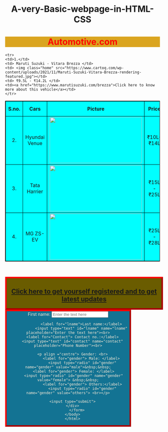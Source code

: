 # A-very-Basic-webpage-in-HTML-CSS

<html>
<head>
    <style>
      body{background-image: url(https://i.ytimg.com/vi/scYvJUUOHK4/maxresdefault.jpg);
        background-repeat: repeat;
      }
.xDiv {
  border: 5px outset red; width: 100%;
  background-color: rgb(106, 92, 0);
  text-align: center; color: antiquewhite;
}
.yDiv {
  border:5px black; width:300;
  background-color: goldenrod;
  width:100%;
  text-align: center;
  color: red;
}
.home {
  width: 300;
  height: 150;
}
table, th, td {
  border: 1px solid black;
  text-align: center;
  background-color:cyan;
}
h1 {text-align: center; text-decoration-color: brown;}
Div {text-align: center;}
</style>
</head>
<title> Practical</title>
<body>
  <div class="yDiv"><h1>Automotive.com</h1></div>
<table>
<tr>
<th>S.no.</th>
<th>Cars</th>
<th>Picture</th>
<th>Price</th>
<th>More information</th>
</tr>

    <tr>
    <td>1.</td>
    <td> Maruti Suzuki - Vitara Brezza </td>
    <td> <img class="home" src="https://www.cartoq.com/wp-content/uploads/2021/11/Maruti-Suzuki-Vitara-Brezza-rendering-featured.jpg"></td>
    <td> ₹9.5L - ₹14.2L </td>
    <td><a href="https://www.marutisuzuki.com/brezza">Click here to know more about this vehicle</a></td>
    </tr>

<tr>
<td>2.</td>
<td>Hyundai Venue</td>
<td><img class="home" src="https://imgd.aeplcdn.com/1056x594/n/7sncs0b_1641707.jpg?q=75"></td>
<td>₹10L- ₹14L</td>
<td><a href="https://www.hyundai.com/in/en/find-a-car/venue/highlights?utm_source=search&utm_campaign=NewVENUE-AlwaysOn-2023&utm_medium=SOV&id=VENUE&prod=venue&gclid=CjwKCAiAl9efBhAkEiwA4ToriiD2G5yWcdt37ZdNdpEPJJ9mcwN_pYeCJzSkN_HANYcbrBLWFIRt_BoCbmkQAvD_BwE">Click here to know more about this vehicle</a></td>
</tr>
<tr>
  <td>3.</td>
  <td>Tata Harrier</td>
  <td> <img class="home" src="https://imgd.aeplcdn.com/0x0/n/cw/ec/32958/harrier-exterior-right-front-three-quarter-53.jpeg"></td>
  <td> ₹15L - ₹25L</td>
  <td><a href="https://cars.tatamotors.com/suv/harrier"> Click here to know more about this vehicle</a></td>
  </tr>
<tr>
<td>4.</td>
<td> MG ZS-EV</td>
<td><img class="home" src="https://images.news18.com/ibnlive/uploads/2022/03/2022-mg-zs-ev-review-16487207653x2.jpg"></td>
<td>₹25L - ₹28L </td>
<td><a href="https://www.mgmotor.co.in/vehicles/mgzsev-electric-car-in-india/digital-kmi?gclid=CjwKCAiAl9efBhAkEiwA4Torikrw2w-noaFezms259o28RzXKBTAVaj0SqP_1PycXP6WtvLkkmzFYRoCI4wQAvD_BwE&ecid=google:ads:IA:MG:zsev:search:ads:leads:Feb-23&ef_id=CjwKCAiAl9efBhAkEiwA4Torikrw2w-noaFezms259o28RzXKBTAVaj0SqP_1PycXP6WtvLkkmzFYRoCI4wQAvD_BwE:G:s&s_kwcid=AL!8805!3!586348162538!b!!g!!mg%20zs%20ev"> Click here to know more about this vehicle</a></td>
</tr>
</table>
<br><br>
<div class="xDiv"><h2><a href="C:\Users\jamlo\Downloads\Sencond page for Shreyansh front end practicum.html">Click here to get yourself registered and to get latest updates</a></h2></div>
</body>
</html>




<html>
<head>
    <style>
        body{ 
            background-image: url(https://i.ytimg.com/vi/scYvJUUOHK4/maxresdefault.jpg);
            background-repeat: repeat;
        }
        .myDiv {
     border: 5px outset red; width: 400;
     background-color: rgb(19, 115, 147);
     text-align: center; color: antiquewhite;
      }
    </style> 
    </head>
    <title></title>
    <body>
     <form> 
        <div class ="myDiv">
                <label for="fname"> First name:</label>
                <input type="text" id="fname" name="fname" placeholder="Enter the text here"><br>
                
                <label for="lname">Last name:</label>
                <input type="text" id="lname" name="lname" placeholder="Enter the text here"><br>
        <label for="Contact"> Contact no.:</label>
        <input type="text" id="contact" name="contact" placeholder="Phone Number"><br>
        
        <p align ="centre"> Gender: <br>
                <label for="gender"> Male: </label>
                 <input type="radio" id="gender" name="gender" value="male">&nbsp;&nbsp;
         <label for="gender"> Female: </label>
         <input type="radio" id="gender" name="gender" value="female"> &nbsp;&nbsp;
                 <label for="gender"> Others:</label>
                 <input type="radio" id="gender" name="gender" value="others"> <br></p>
        
        <input type="submit">
        </div>
            </form>
        </body>
        </html>
